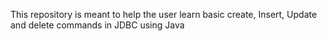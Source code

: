 This repository is meant to help the user learn basic create, Insert, Update and delete commands in JDBC using Java
